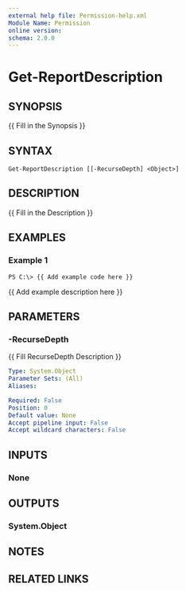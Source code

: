 ```yaml
---
external help file: Permission-help.xml
Module Name: Permission
online version:
schema: 2.0.0
---
```


# Get-ReportDescription

## SYNOPSIS
{{ Fill in the Synopsis }}

## SYNTAX

```
Get-ReportDescription [[-RecurseDepth] <Object>]
```

## DESCRIPTION
{{ Fill in the Description }}

## EXAMPLES

### Example 1
```
PS C:\> {{ Add example code here }}
```

{{ Add example description here }}

## PARAMETERS

### -RecurseDepth
{{ Fill RecurseDepth Description }}

```yaml
Type: System.Object
Parameter Sets: (All)
Aliases:

Required: False
Position: 0
Default value: None
Accept pipeline input: False
Accept wildcard characters: False
```

## INPUTS

### None
## OUTPUTS

### System.Object
## NOTES

## RELATED LINKS
